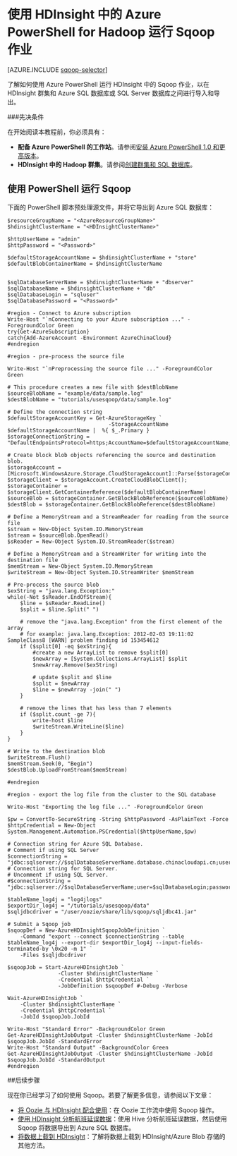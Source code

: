 <properties
	pageTitle="在 HDInsight 中使用 Hadoop Sqoop | Azure"
	description="学习如何从工作站使用 Azure PowerShell 在 Hadoop 群集和 Azure SQL 数据库之间运行 Sqoop 导入和导出。"
	editor="cgronlun"
	manager="paulettm"
	services="hdinsight"
	documentationCenter=""
	tags="azure-portal"
	authors="mumian"/>

<tags
	ms.service="hdinsight"
	ms.date="04/06/2016"
	wacn.date="05/23/2016"/>

# 使用 HDInsight 中的 Azure PowerShell for Hadoop 运行 Sqoop 作业

[AZURE.INCLUDE [sqoop-selector](../includes/hdinsight-selector-use-sqoop.md)]

了解如何使用 Azure PowerShell 运行 HDInsight 中的 Sqoop 作业，以在 HDInsight 群集和 Azure SQL 数据库或 SQL Server 数据库之间进行导入和导出。

###先决条件

在开始阅读本教程前，你必须具有：

- **配备 Azure PowerShell 的工作站**。请参阅[安装 Azure PowerShell 1.0 和更高版本](/documentation/articles/hdinsight-administer-use-powershell#install-azure-powershell-10-and-greater)。
- **HDInsight 中的 Hadoop 群集**。请参阅[创建群集和 SQL 数据库](/documentation/articles/hdinsight-use-sqoop#create-cluster-and-sql-database)。

	
## 使用 PowerShell 运行 Sqoop

下面的 PowerShell 脚本预处理源文件，并将它导出到 Azure SQL 数据库：

    $resourceGroupName = "<AzureResourceGroupName>"
    $hdinsightClusterName = "<HDInsightClusterName>"

    $httpUserName = "admin"
    $httpPassword = "<Password>"

    $defaultStorageAccountName = $hdinsightClusterName + "store"
    $defaultBlobContainerName = $hdinsightClusterName


    $sqlDatabaseServerName = $hdinsightClusterName + "dbserver"
    $sqlDatabaseName = $hdinsightClusterName + "db"
    $sqlDatabaseLogin = "sqluser"
    $sqlDatabasePassword = "<Password>"

    #region - Connect to Azure subscription
    Write-Host "`nConnecting to your Azure subscription ..." -ForegroundColor Green
    try{Get-AzureSubscription}
    catch{Add-AzureAccount -Environment AzureChinaCloud}
    #endregion
        
    #region - pre-process the source file
        
    Write-Host "`nPreprocessing the source file ..." -ForegroundColor Green
        
    # This procedure creates a new file with $destBlobName
    $sourceBlobName = "example/data/sample.log"
    $destBlobName = "tutorials/usesqoop/data/sample.log"
        
    # Define the connection string
    $defaultStorageAccountKey = Get-AzureStorageKey `
                                    -StorageAccountName $defaultStorageAccountName |  %{ $_.Primary }
    $storageConnectionString = "DefaultEndpointsProtocol=https;AccountName=$defaultStorageAccountName;AccountKey=$defaultStorageAccountKey"
        
    # Create block blob objects referencing the source and destination blob.
    $storageAccount = [Microsoft.WindowsAzure.Storage.CloudStorageAccount]::Parse($storageConnectionString)
    $storageClient = $storageAccount.CreateCloudBlobClient();
    $storageContainer = $storageClient.GetContainerReference($defaultBlobContainerName)
    $sourceBlob = $storageContainer.GetBlockBlobReference($sourceBlobName)
    $destBlob = $storageContainer.GetBlockBlobReference($destBlobName)
        
    # Define a MemoryStream and a StreamReader for reading from the source file
    $stream = New-Object System.IO.MemoryStream
    $stream = $sourceBlob.OpenRead()
    $sReader = New-Object System.IO.StreamReader($stream)
        
    # Define a MemoryStream and a StreamWriter for writing into the destination file
    $memStream = New-Object System.IO.MemoryStream
    $writeStream = New-Object System.IO.StreamWriter $memStream
        
    # Pre-process the source blob
    $exString = "java.lang.Exception:"
    while(-Not $sReader.EndOfStream){
        $line = $sReader.ReadLine()
        $split = $line.Split(" ")
        
        # remove the "java.lang.Exception" from the first element of the array
        # for example: java.lang.Exception: 2012-02-03 19:11:02 SampleClass8 [WARN] problem finding id 153454612
        if ($split[0] -eq $exString){
            #create a new ArrayList to remove $split[0]
            $newArray = [System.Collections.ArrayList] $split
            $newArray.Remove($exString)
        
            # update $split and $line
            $split = $newArray
            $line = $newArray -join(" ")
        }
        
        # remove the lines that has less than 7 elements
        if ($split.count -ge 7){
            write-host $line
            $writeStream.WriteLine($line)
        }
    }
        
    # Write to the destination blob
    $writeStream.Flush()
    $memStream.Seek(0, "Begin")
    $destBlob.UploadFromStream($memStream)
        
    #endregion
        
    #region - export the log file from the cluster to the SQL database
        
    Write-Host "Exporting the log file ..." -ForegroundColor Green

    $pw = ConvertTo-SecureString -String $httpPassword -AsPlainText -Force
    $httpCredential = New-Object System.Management.Automation.PSCredential($httpUserName,$pw)
        
    # Connection string for Azure SQL Database.
    # Comment if using SQL Server
    $connectionString = "jdbc:sqlserver://$sqlDatabaseServerName.database.chinacloudapi.cn;user=$sqlDatabaseLogin@$sqlDatabaseServerName;password=$sqlDatabasePassword;database=$sqlDatabaseName"
    # Connection string for SQL Server.
    # Uncomment if using SQL Server.
    #$connectionString = "jdbc:sqlserver://$sqlDatabaseServerName;user=$sqlDatabaseLogin;password=$sqlDatabasePassword;database=$sqlDatabaseName"
        
    $tableName_log4j = "log4jlogs"
    $exportDir_log4j = "/tutorials/usesqoop/data"
    $sqljdbcdriver = "/user/oozie/share/lib/sqoop/sqljdbc41.jar"
        
    # Submit a Sqoop job
    $sqoopDef = New-AzureHDInsightSqoopJobDefinition `
        -Command "export --connect $connectionString --table $tableName_log4j --export-dir $exportDir_log4j --input-fields-terminated-by \0x20 -m 1" `
        -Files $sqljdbcdriver

    $sqoopJob = Start-AzureHDInsightJob `
                    -Cluster $hdinsightClusterName `
                    -Credential $httpCredential `
                    -JobDefinition $sqoopDef #-Debug -Verbose

    Wait-AzureHDInsightJob `
        -Cluster $hdinsightClusterName `
        -Credential $httpCredential `
        -JobId $sqoopJob.JobId
        
    Write-Host "Standard Error" -BackgroundColor Green
    Get-AzureHDInsightJobOutput -Cluster $hdinsightClusterName -JobId $sqoopJob.JobId -StandardError
    Write-Host "Standard Output" -BackgroundColor Green
    Get-AzureHDInsightJobOutput -Cluster $hdinsightClusterName -JobId $sqoopJob.JobId -StandardOutput
    #endregion



##后续步骤

现在你已经学习了如何使用 Sqoop。若要了解更多信息，请参阅以下文章：

- [将 Oozie 与 HDInsight 配合使用](/documentation/articles/hdinsight-use-oozie)：在 Oozie 工作流中使用 Sqoop 操作。
- [使用 HDInsight 分析航班延误数据](/documentation/articles/hdinsight-analyze-flight-delay-data)：使用 Hive 分析航班延误数据，然后使用 Sqoop 将数据导出到 Azure SQL 数据库。
- [将数据上载到 HDInsight](/documentation/articles/hdinsight-upload-data)：了解将数据上载到 HDInsight/Azure Blob 存储的其他方法。


[sqoop-user-guide-1.4.4]: https://sqoop.apache.org/docs/1.4.4/SqoopUserGuide.html

<!---HONumber=Mooncake_0516_2016-->